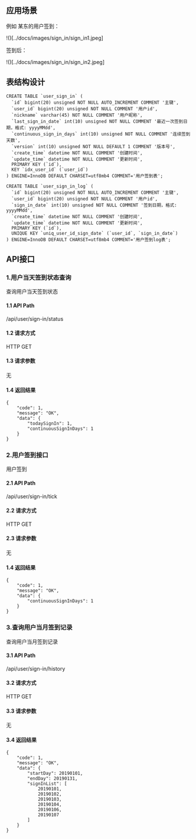 ## 应用场景
例如 某东的用户签到：

!()[../docs/images/sign_in/sign_in1.jpeg]

签到后：

!()[../docs/images/sign_in/sign_in2.jpeg]

## 表结构设计
```
CREATE TABLE `user_sign_in` (
  `id` bigint(20) unsigned NOT NULL AUTO_INCREMENT COMMENT '主键',
  `user_id` bigint(20) unsigned NOT NULL COMMENT '用户id',
  `nickname` varchar(45) NOT NULL COMMENT '用户昵称',
  `last_sign_in_date` int(10) unsigned NOT NULL COMMENT '最近一次签到日期，格式: yyyyMMdd',
  `continuous_sign_in_days` int(10) unsigned NOT NULL COMMENT '连续签到天数',
  `version` int(10) unsigned NOT NULL DEFAULT 1 COMMENT '版本号',
  `create_time` datetime NOT NULL COMMENT '创建时间',
  `update_time` datetime NOT NULL COMMENT '更新时间',
  PRIMARY KEY (`id`),
  KEY `idx_user_id` (`user_id`)
) ENGINE=InnoDB DEFAULT CHARSET=utf8mb4 COMMENT='用户签到表';

CREATE TABLE `user_sign_in_log` (
  `id` bigint(20) unsigned NOT NULL AUTO_INCREMENT COMMENT '主键',
  `user_id` bigint(20) unsigned NOT NULL COMMENT '用户id',
  `sign_in_date` int(10) unsigned NOT NULL COMMENT '签到日期，格式: yyyyMMdd',
  `create_time` datetime NOT NULL COMMENT '创建时间',
  `update_time` datetime NOT NULL COMMENT '更新时间',
  PRIMARY KEY (`id`),
  UNIQUE KEY `uniq_user_id_sign_date` (`user_id`, `sign_in_date`)
) ENGINE=InnoDB DEFAULT CHARSET=utf8mb4 COMMENT='用户签到log表';
```

## API接口
### 1.用户当天签到状态查询
查询用户当天签到状态
#### 1.1 API Path
/api/user/sign-in/status
#### 1.2 请求方式
HTTP GET

#### 1.3 请求参数
无

#### 1.4 返回结果
```
{
    "code": 1, 
    "message": "OK", 
    "data": {
        "todaySignIn": 1, 
        "continuousSignInDays": 1
    }
}
```

### 2.用户签到接口
用户签到
#### 2.1 API Path
/api/user/sign-in/tick
#### 2.2 请求方式
HTTP GET

#### 2.3 请求参数
无

#### 1.4 返回结果
```
{
    "code": 1, 
    "message": "OK", 
    "data": {
        "continuousSignInDays": 1
    }
}
```

### 3.查询用户当月签到记录
查询用户当月签到记录
#### 3.1 API Path
/api/user/sign-in/history
#### 3.2 请求方式
HTTP GET

#### 3.3 请求参数
无

#### 3.4 返回结果
```
{
    "code": 1, 
    "message": "OK", 
    "data": {
        "startDay": 20190101, 
        "endDay": 20190131, 
        "signInList": [
            20190101, 
            20190102, 
            20190103, 
            20190104, 
            20190106, 
            20190107
        ]
    }
}
```

